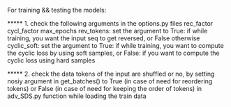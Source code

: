 For training && testing the models:

***** 1. check the following arguments in the options.py files
	rec_factor
	cycl_factor
	max_epochs
	rev_tokens:  set the argument to  True: if while training, you want the input seq to get reversed, or False otherwise
	cyclic_soft: set the argument to  True: if while training, you want to compute the cyclic loss by using soft samples, or False: if you want to compute the cyclic loss using hard samples

***** 2. check the data tokens of the input are shuffled or no, by setting nosiy argument in get_batches() to True (in case of need for reordering tokens) or False (in case of need for keeping the order of  tokens) in adv_SDS.py function while loading the train data
